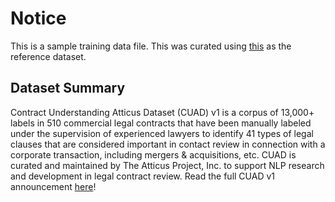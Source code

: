 # Notice

This is a sample training data file. This was curated using [this](https://zenodo.org/records/4595826) as the reference dataset.

## Dataset Summary

Contract Understanding Atticus Dataset (CUAD) v1 is a corpus of 13,000+ labels in 510 commercial legal contracts that have been manually labeled under the supervision of experienced lawyers to identify 41 types of legal clauses that are considered important in contact review in connection with a corporate transaction, including mergers & acquisitions, etc.
CUAD is curated and maintained by The Atticus Project, Inc. to support NLP research and development in legal contract review. Read the full CUAD v1 announcement [here](https://www.atticusprojectai.org/cuadv1-announcement)!
